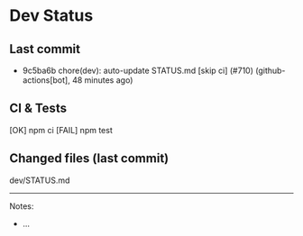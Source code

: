 # Dev Status

## Last commit
- 9c5ba6b chore(dev): auto-update STATUS.md [skip ci] (#710) (github-actions[bot], 48 minutes ago)
## CI & Tests
[OK] npm ci
[FAIL] npm test

## Changed files (last commit)
dev/STATUS.md

---
Notes:
- ...
